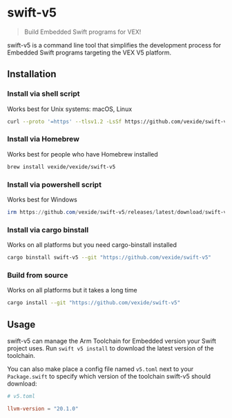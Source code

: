 # swift-v5

> Build Embedded Swift programs for VEX!

swift-v5 is a command line tool that simplifies the development process for Embedded Swift programs targeting the VEX V5 platform.

## Installation

### Install via shell script

Works best for Unix systems: macOS, Linux

```sh
curl --proto '=https' --tlsv1.2 -LsSf https://github.com/vexide/swift-v5/releases/latest/download/swift-v5-installer.sh | sh
```

### Install via Homebrew

Works best for people who have Homebrew installed

```sh
brew install vexide/vexide/swift-v5
```

### Install via powershell script

Works best for Windows

```powershell
irm https://github.com/vexide/swift-v5/releases/latest/download/swift-v5-installer.ps1 | iex
```

### Install via cargo binstall

Works on all platforms but you need cargo-binstall installed

```sh
cargo binstall swift-v5 --git "https://github.com/vexide/swift-v5"
```

### Build from source

Works on all platforms but it takes a long time

```sh
cargo install --git "https://github.com/vexide/swift-v5"
```

## Usage

swift-v5 can manage the Arm Toolchain for Embedded version your Swift project uses.
Run `swift v5 install` to download the latest version of the toolchain.

You can also make place a config file named `v5.toml` next to your `Package.swift`
to specify which version of the toolchain swift-v5 should download:

```toml
# v5.toml

llvm-version = "20.1.0"
```
